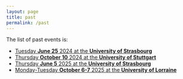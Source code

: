 ```yaml
---
layout: page
title: past
permalink: /past
---
```


The list of past events is:

* [Tuesday **June 25** 2024 at the **University of Strasbourg**](/2024-june)
* [Thursday **October 10** 2024 at the **University of Stuttgart**](/2024-october)
* [Thursday **June 5** 2025 at the **University of Strasbourg**](/2025-june)
* [Monday-Tuesday **October 6-7** 2025 at the **University of Lorraine**](/2025-october)
